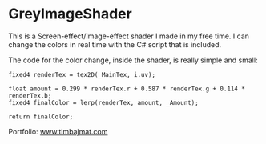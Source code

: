 # GreyImageShader

This is a Screen-effect/Image-effect shader I made in my free time. 
I can change the colors in real time with the C# script that is included.

The code for the color change, inside the shader, is really simple and small:
```CG
fixed4 renderTex = tex2D(_MainTex, i.uv);

float amount = 0.299 * renderTex.r + 0.587 * renderTex.g + 0.114 * renderTex.b;
fixed4 finalColor = lerp(renderTex, amount, _Amount);

return finalColor;
```

Portfolio: www.timbajmat.com
